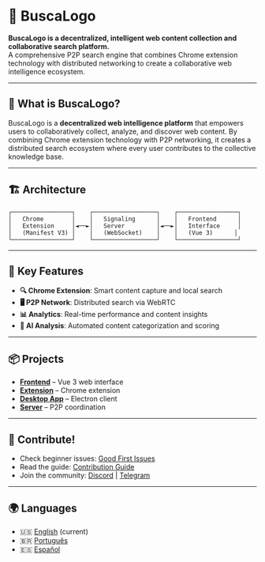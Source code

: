 # 🚀 BuscaLogo

**BuscaLogo is a decentralized, intelligent web content collection and collaborative search platform.**  
A comprehensive P2P search engine that combines Chrome extension technology with distributed networking to create a collaborative web intelligence ecosystem.

---

## 🌟 **What is BuscaLogo?**

BuscaLogo is a **decentralized web intelligence platform** that empowers users to collaboratively collect, analyze, and discover web content. By combining Chrome extension technology with P2P networking, it creates a distributed search ecosystem where every user contributes to the collective knowledge base.

---

## 🏗️ **Architecture**

```
┌─────────────────┐    ┌──────────────────┐    ┌─────────────────┐
│   Chrome        │    │   Signaling      │    │   Frontend      │
│   Extension     │◄──►│   Server         │◄──►│   Interface     │
│   (Manifest V3) │    │   (WebSocket)    │    │   (Vue 3)      │
└─────────────────┘    └──────────────────┘    └─────────────────┘
```

---

## 🚀 **Key Features**

- **🔍 Chrome Extension**: Smart content capture and local search
- **🖥️ P2P Network**: Distributed search via WebRTC
- **📊 Analytics**: Real-time performance and content insights
- **🤖 AI Analysis**: Automated content categorization and scoring

---

## 📦 **Projects**

- [**Frontend**](https://github.com/buscalogo/frontend) – Vue 3 web interface
- [**Extension**](https://github.com/buscalogo/extension) – Chrome extension
- [**Desktop App**](https://github.com/buscalogo/desktop-app) – Electron client
- [**Server**](https://github.com/buscalogo/server) – P2P coordination

---

## 🤝 **Contribute!**

- Check beginner issues: [Good First Issues](https://github.com/buscalogo/issues?q=is%3Aissue+is%3Aopen+label%3A%22good+first+issue%22)
- Read the guide: [Contribution Guide](https://github.com/buscalogo/frontend/blob/main/CONTRIBUTING.md)
- Join the community: [Discord](https://discord.gg/AJjDJUc8bn) | [Telegram](https://t.me/buscalogo)

---

## 🌍 **Languages**

- 🇺🇸 [English](https://github.com/buscalogo) (current)
- 🇧🇷 [Português](https://github.com/buscalogo/README_PT.md)
- 🇪🇸 [Español](https://github.com/buscalogo/README_ES.md)
